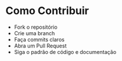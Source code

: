 # Como Contribuir

- Fork o repositório
- Crie uma branch
- Faça commits claros
- Abra um Pull Request
- Siga o padrão de código e documentação
